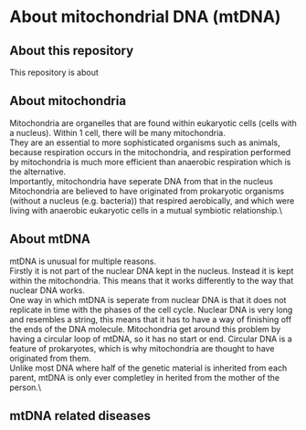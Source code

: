 # About mitochondrial DNA (mtDNA)

## About this repository
This repository is about 

## About mitochondria
Mitochondria are organelles that are found within eukaryotic cells (cells with a nucleus). Within 1 cell, there will be many mitochondria.\
They are an essential to more sophisticated organisms such as animals, because respiration occurs in the mitochondria, and respiration performed by mitochondria is much more efficient than anaerobic respiration which is the alternative.\
Importantly, mitochondria have seperate DNA from that in the nucleus\
Mitochondria are believed to have originated from prokaryotic organisms (without a nucleus (e.g. bacteria)) that respired aerobically, and which were living with anaerobic eukaryotic cells in a mutual symbiotic relationship.\

## About mtDNA
mtDNA is unusual for multiple reasons.\
Firstly it is not part of the nuclear DNA kept in the nucleus. Instead it is kept within the mitochondria. This means that it works differently to the way that nuclear DNA works.\
One way in which mtDNA is seperate from nuclear DNA is that it does not replicate in time with the phases of the cell cycle. 
Nuclear DNA is very long and resembles a string, this means that it has to have a way of finishing off the ends of the DNA molecule. Mitochondria get around this problem by having a circular loop of mtDNA, so it has no start or end. Circular DNA is a feature of prokaryotes, which is why mitochondria are thought to have originated from them.\
Unlike most DNA where half of the genetic material is inherited from each parent, mtDNA is only ever completley in herited from the mother of the person.\

## mtDNA related diseases

